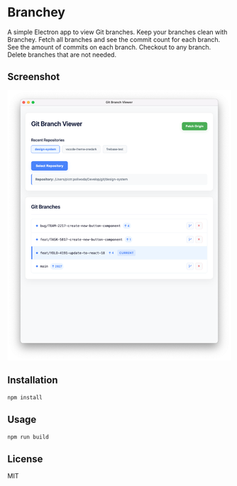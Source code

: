 # Branchey

A simple Electron app to view Git branches. Keep your branches clean with Branchey.
Fetch all branches and see the commit count for each branch.
See the amount of commits on each branch. Checkout to any branch.
Delete branches that are not needed.

## Screenshot

![screenshot](screenshot.png)

## Installation

```bash
npm install
```

## Usage

```bash
npm run build
```

## License

MIT
